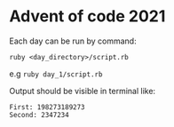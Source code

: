 # Advent of code 2021

Each day can be run by command:

`ruby <day_directory>/script.rb`

e.g `ruby day_1/script.rb`

Output should be visible in terminal like:

```
First: 198273189273
Second: 2347234
```
